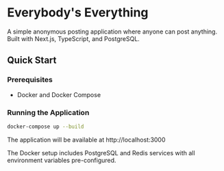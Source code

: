 # Everybody's Everything

A simple anonymous posting application where anyone can post anything. Built with Next.js, TypeScript, and PostgreSQL.

## Quick Start

### Prerequisites

- Docker and Docker Compose

### Running the Application

```bash
docker-compose up --build
```

The application will be available at http://localhost:3000

The Docker setup includes PostgreSQL and Redis services with all environment variables pre-configured.